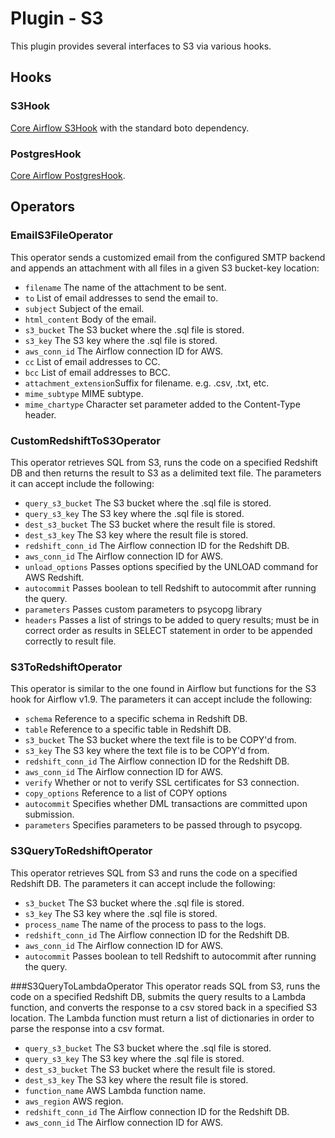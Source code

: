 # Plugin - S3

This plugin provides several interfaces to S3 via various hooks.

## Hooks
### S3Hook
[Core Airflow S3Hook](https://pythonhosted.org/airflow/_modules/S3_hook.html) with the standard boto dependency.

### PostgresHook
[Core Airflow PostgresHook](https://pythonhosted.org/airflow/_modules/postgres_hook.html).

## Operators
### EmailS3FileOperator
This operator sends a customized email from the configured SMTP backend and appends an attachment with all files in a given S3 bucket-key location:

- `filename`			The name of the attachment to be sent.
- `to`					List of email addresses to send the email to.
- `subject`				Subject of the email.
- `html_content`		Body of the email.
- `s3_bucket`     		The S3 bucket where the .sql file is stored.
- `s3_key`        		The S3 key where the .sql file is stored.
- `aws_conn_id`         The Airflow connection ID for AWS.
- `cc`					List of email addresses to CC.
- `bcc`					List of email addresses to BCC.
- `attachment_extension`Suffix for filename. e.g. .csv, .txt, etc.
- `mime_subtype`		MIME subtype.
- `mime_chartype`		Character set parameter added to the Content-Type header.

### CustomRedshiftToS3Operator
This operator retrieves SQL from S3, runs the code on a specified Redshift DB and then returns the result to S3 as a delimited text file. The parameters it can accept include the following:

- `query_s3_bucket`     The S3 bucket where the .sql file is stored.
- `query_s3_key`        The S3 key where the .sql file is stored.
- `dest_s3_bucket`      The S3 bucket where the result file is stored.
- `dest_s3_key`        	The S3 key where the result file is stored.
- `redshift_conn_id`    The Airflow connection ID for the Redshift DB.
- `aws_conn_id`         The Airflow connection ID for AWS.
- `unload_options`		Passes options specified by the UNLOAD command for AWS Redshift.
- `autocommit`        	Passes boolean to tell Redshift to autocommit after running the query.
- `parameters`			Passes custom parameters to psycopg library
- `headers`				Passes a list of strings to be added to query results; must be in correct order
						as results in SELECT statement in order to be appended correctly to result file.

### S3ToRedshiftOperator
This operator is similar to the one found in Airflow but functions for the S3 hook for Airflow v1.9. The parameters it can accept include the following:
- `schema`				Reference to a specific schema in Redshift DB.
- `table`				Reference to a specific table in Redshift DB.
- `s3_bucket`			The S3 bucket where the text file is to be COPY'd from.
- `s3_key`				The S3 key where the text file is to be COPY'd from.
- `redshift_conn_id`	The Airflow connection ID for the Redshift DB.
- `aws_conn_id`			The Airflow connection ID for AWS.
- `verify`				Whether or not to verify SSL certificates for S3 connection.
- `copy_options`		Reference to a list of COPY options
- `autocommit`			Specifies whether DML transactions are committed upon submission.
- `parameters`			Specifies parameters to be passed through to psycopg.

### S3QueryToRedshiftOperator
This operator retrieves SQL from S3 and runs the code on a specified Redshift DB. The parameters it can accept include the following:

- `s3_bucket`     		The S3 bucket where the .sql file is stored.
- `s3_key`        		The S3 key where the .sql file is stored.
- `process_name`  		The name of the process to pass to the logs.
- `redshift_conn_id`    The Airflow connection ID for the Redshift DB.
- `aws_conn_id`         The Airflow connection ID for AWS.
- `autocommit`        	Passes boolean to tell Redshift to autocommit after running the query.

###S3QueryToLambdaOperator
This operator reads SQL from S3, runs the code on a specified Redshift DB, submits the query results to a Lambda function, and converts the response to a csv stored back in a specified S3 location. The Lambda function must return a list of dictionaries in order to parse the response into a csv format.

- `query_s3_bucket`     The S3 bucket where the .sql file is stored.
- `query_s3_key`        The S3 key where the .sql file is stored.
- `dest_s3_bucket`      The S3 bucket where the result file is stored.
- `dest_s3_key`        	The S3 key where the result file is stored.
- `function_name`		AWS Lambda function name.
- `aws_region`			AWS region.
- `redshift_conn_id`	The Airflow connection ID for the Redshift DB.
- `aws_conn_id`			The Airflow connection ID for AWS.